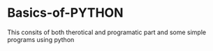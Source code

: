 # Basics-of-PYTHON
This consits of both therotical and programatic part and some simple programs using python

